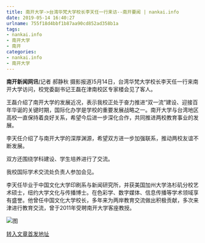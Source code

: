 ```yaml
---
title: 南开大学->台湾华梵大学校长李天任一行来访--南开要闻 | nankai.info
date: 2019-05-14 16:40:27
urlname: 755f18d4bbf1b87aa90cd852ad358b1a
tags: 
- nankai.info
- 南开大学
- 南开
categories:
- nankai.info
- 南开大学
---
```



**南开新闻网讯**(记者 郝静秋 摄影报道)5月14日，台湾华梵大学校长李天任一行来南开大学访问，校党委副书记王磊在津南校区专家楼会见了客人。

王磊介绍了南开大学的发展近况，表示我校正处于奋力推进“双一流”建设、迎接百年华诞的关键时期，国际化办学是学校的重要发展战略之一。南开大学与台湾地区高校一直保持着良好关系，希望今后进一步深化合作，共同推进两校教育事业的发展。

李天任介绍了与南开大学的深厚渊源，希望双方进一步加强联系，推动两校友谊不断发展。

双方还围绕学科建设、学生培养进行了交流。

我校国际学术交流处负责人参加会见。

李天任毕业于中国文化大学印刷系与新闻研究所，并获美国加州大学洛杉矶分校艺术硕士，纽约大学文化与传播博士。在色彩学、数字媒体、信息传播等学术领域享有盛誉。他曾任中国文化大学校长，多年来为两岸教育交流做出积极贡献，多次来津进行教育交流，曾于2011年受聘南开大学客座教授。



![图](http://news.nankai.edu.cn/pic/0/00/35/47/354704_789902.jpg)

[转入文章首发地址](http://news.nankai.edu.cn/nkyw/system/2019/05/14/000451355.shtml)